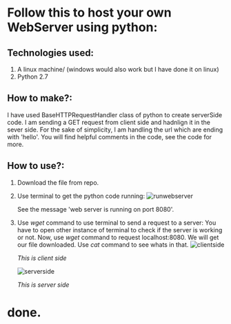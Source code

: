 # Follow this to host your own WebServer using python:

## Technologies used:
1. A linux machine/ (windows would also work but I have done it on linux)
2. Python 2.7

## How to make?:
I have used BaseHTTPRequestHandler class of python to create serverSide code.
I am sending a GET request from client side and hadnlign it in the sever side.
For the sake of simplicity, I am handling the url which are ending with 'hello'.
You will find helpful comments in the code, see the code for more.

## How to use?:
1. Download the file from repo.
2. Use terminal to get the python code running:
    ![runwebserver](https://user-images.githubusercontent.com/25898173/35195030-479f93b4-fee3-11e7-8346-8dfbe1cb4dbb.JPG)
    
    See the message 'web server is running on port 8080'.
3. Use *wget* command to use terminal to send a request to a server:
     You have to open other instance of terminal to check if the server is working or not.
     Now, use *wget* command to request localhost:8080. We will get our file downloaded. Use *cat* command to see whats in that.
    ![clientside](https://user-images.githubusercontent.com/25898173/35195100-6c0b0070-fee4-11e7-96a5-046d72da2b06.JPG)
    
    *This is client side*
    
    ![serverside](https://user-images.githubusercontent.com/25898173/35195137-df490758-fee4-11e7-88e1-ee4884ae19ea.JPG)
    
    *This is server side*


# done.
            
